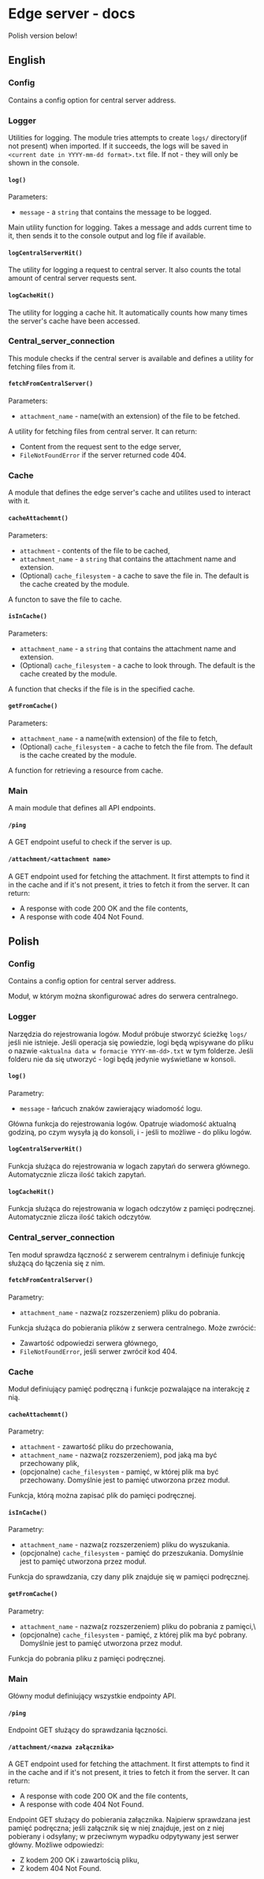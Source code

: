 # Edge server - docs

Polish version below!

## English

### Config

Contains a config option for central server address.

### Logger

Utilities for logging.
The module tries attempts to create `logs/` directory(if not present) when imported.
If it succeeds, the logs will be saved in `<current date in YYYY-mm-dd format>.txt` file. If not - they will only be shown in the console.

#### `log()`

Parameters:

- `message` - a `string` that contains the message to be logged.

Main utility function for logging. Takes a message and adds current time to it, then sends it to the console output and log file if available.

#### `logCentralServerHit()`

The utility for logging a request to central server. It also counts the total amount of central server requests sent. 

#### `logCacheHit()`

The utility for logging a cache hit. It automatically counts how many times the server's cache have been accessed.

### Central_server_connection

This module checks if the central server is available and defines a utility for fetching files from it.

#### `fetchFromCentralServer()`

Parameters:

- `attachment_name` - name(with an extension) of the file to be fetched.


A utility for fetching files from central server. It can return:

- Content from the request sent to the edge server,
- `FileNotFoundError` if the server returned code 404.

### Cache

A module that defines the edge server's cache and utilites used to interact with it.

#### `cacheAttachemnt()`

Parameters:

- `attachment` - contents of the file to be cached,
- `attachment_name` - a `string` that contains the attachment name and extension.
- (Optional) `cache_filesystem` - a cache to save the file in. The default is the cache created by the module.

A functon to save the file to cache.

#### `isInCache()`

Parameters:

- `attachment_name` - a `string` that contains the attachment name and extension.
- (Optional) `cache_filesystem` - a cache to look through. The default is the cache created by the module.

A function that checks if the file is in the specified cache.

#### `getFromCache()`

Parameters:

- `attachment_name` - a name(with extension) of the file to fetch,
- (Optional) `cache_filesystem` - a cache to fetch the file from. The default is the cache created by the module.

A function for retrieving a resource from cache.

### Main

A main module that defines all API endpoints.

#### `/ping`

A GET endpoint useful to check if the server is up.

#### `/attachment/<attachment name>`

A GET endpoint used for fetching the attachment. It first attempts to find it in the cache and if it's not present, it tries to fetch it from the server. It can return:

- A response with code 200 OK and the file contents,
- A response with code 404 Not Found.


## Polish

### Config

Contains a config option for central server address.

Moduł, w którym można skonfigurować adres do serwera centralnego.

### Logger

Narzędzia do rejestrowania logów.
Moduł próbuje stworzyć ścieżkę `logs/` jeśli nie istnieje. Jeśli operacja się powiedzie, logi będą wpisywane do pliku o nazwie `<aktualna data w formacie YYYY-mm-dd>.txt` w tym folderze.
Jeśli folderu nie da się utworzyć - logi będą jedynie wyświetlane w konsoli.

#### `log()`

Parametry:

- `message` - łańcuch znaków zawierający wiadomość logu.

Główna funkcja do rejestrowania logów. Opatruje wiadomość aktualną godziną, po czym wysyła ją do konsoli, i - jeśli to możliwe - do pliku logów.

#### `logCentralServerHit()`

Funkcja służąca do rejestrowania w logach zapytań do serwera głównego. Automatycznie zlicza ilość takich zapytań.

#### `logCacheHit()`

Funkcja służąca do rejestrowania w logach odczytów z pamięci podręcznej. Automatycznie zlicza ilość takich odczytów.

### Central_server_connection

Ten moduł sprawdza łączność z serwerem centralnym i definiuje funkcję służącą do łączenia się z nim.

#### `fetchFromCentralServer()`

Parametry:

- `attachment_name` - nazwa(z rozszerzeniem) pliku do pobrania.

Funkcja służąca do pobierania plików z serwera centralnego. Może zwrócić:

- Zawartość odpowiedzi serwera głównego,
- `FileNotFoundError`, jeśli serwer zwrócił kod 404.

### Cache

Moduł definiujący pamięć podręczną i funkcje pozwalające na interakcję z nią.

#### `cacheAttachemnt()`

Parametry:

- `attachment` - zawartość pliku do przechowania,
- `attachment_name` - nazwa(z rozszerzeniem), pod jaką ma być przechowany plik,
- (opcjonalne) `cache_filesystem` - pamięć, w której plik ma być przechowany. Domyślnie jest to pamięć utworzona przez moduł.

Funkcja, którą można zapisać plik do pamięci podręcznej.

#### `isInCache()`

Parametry:

- `attachment_name` - nazwa(z rozszerzeniem) pliku do wyszukania.
- (opcjonalne) `cache_filesystem` - pamięć do przeszukania. Domyślnie jest to pamięć utworzona przez moduł.

Funkcja do sprawdzania, czy dany plik znajduje się w pamięci podręcznej.

#### `getFromCache()`

Parametry:

- `attachment_name` - nazwa(z rozszerzeniem) pliku do pobrania z pamięci,\
- (opcjonalne) `cache_filesystem` - pamięć, z której plik ma być pobrany. Domyślnie jest to pamięć utworzona przez moduł.

Funkcja do pobrania pliku z pamięci podręcznej.

### Main

Główny moduł definiujący wszystkie endpointy API.

#### `/ping`

Endpoint GET służący do sprawdzania łączności.

#### `/attachment/<nazwa załącznika>`

A GET endpoint used for fetching the attachment. It first attempts to find it in the cache and if it's not present, it tries to fetch it from the server. It can return:

- A response with code 200 OK and the file contents,
- A response with code 404 Not Found.

Endpoint GET służący do pobierania załącznika. Najpierw sprawdzana jest pamięć podręczna; jeśli załącznik się w niej znajduje, jest on z niej pobierany i odsyłany; w przeciwnym wypadku odpytywany jest serwer główny. Możliwe odpowiedzi:

- Z kodem 200 OK i zawartością pliku,
- Z kodem 404 Not Found.